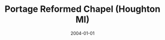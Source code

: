 ---
date: &id001 2004-01-01
end_date: 2006-01-01
location:
  address: Unknown
  city: Houghton
  state: MI
minister:
- end: 2006-01-01
  name: Todd Wagenmaker
  start: 2004-01-01
  type: pastor
ministers:
- Todd Wagenmaker
name: Portage Reformed Chapel
names: null
origination_date: *id001
raw_data: "MI Houghton\nPortage Reformed Chapel  (2004\u20132006)\nPastor: Todd\
  \ Wagenmaker, 2004\u20136"
received_from: null
states:
- MI
status:
  active: false
  end_date: null
  reason: null
  received_from: null
  withdrawal_to: null
title: Portage Reformed Chapel (Houghton MI)

---